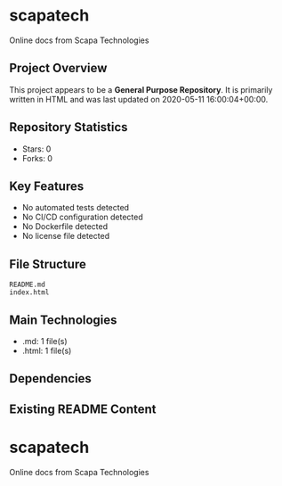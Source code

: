 # scapatech

Online docs from Scapa Technologies

## Project Overview

This project appears to be a **General Purpose Repository**. It is primarily written in HTML and was last updated on 2020-05-11 16:00:04+00:00.

## Repository Statistics
- Stars: 0
- Forks: 0

## Key Features
- No automated tests detected
- No CI/CD configuration detected
- No Dockerfile detected
- No license file detected

## File Structure
```
README.md
index.html
```

## Main Technologies
- .md: 1 file(s)
- .html: 1 file(s)

## Dependencies


## Existing README Content

# scapatech
Online docs from Scapa Technologies


